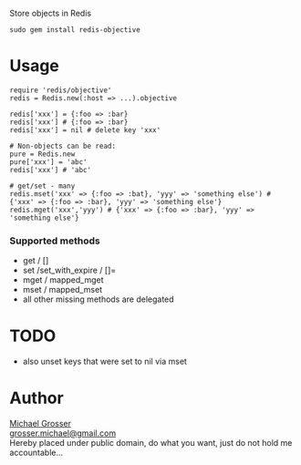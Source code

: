 Store objects in Redis

    sudo gem install redis-objective

Usage
=====
    require 'redis/objective'
    redis = Redis.new(:host => ...).objective

    redis['xxx'] = {:foo => :bar}
    redis['xxx'] # {:foo => :bar}
    redis['xxx'] = nil # delete key 'xxx'

    # Non-objects can be read:
    pure = Redis.new
    pure['xxx'] = 'abc'
    redis['xxx'] # 'abc'

    # get/set - many
    redis.mset('xxx' => {:foo => :bat}, 'yyy' => 'something else') # {'xxx' => {:foo => :bar}, 'yyy' => 'something else'}
    redis.mget('xxx','yyy') # {'xxx' => {:foo => :bar}, 'yyy' => 'something else'}

### Supported methods

 - get / []
 - set /set_with_expire / []=
 - mget / mapped_mget
 - mset / mapped_mset
 - all other missing methods are delegated

TODO
====
 - also unset keys that were set to nil via mset

Author
======
[Michael Grosser](http://pragmatig.wordpress.com)  
grosser.michael@gmail.com  
Hereby placed under public domain, do what you want, just do not hold me accountable...
